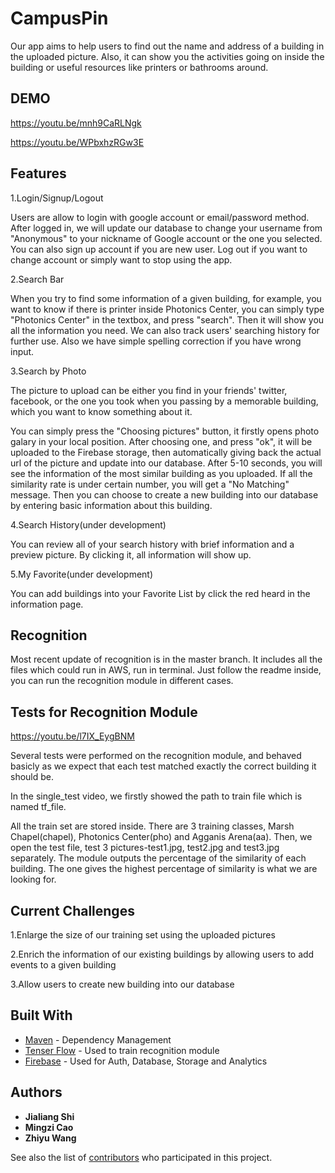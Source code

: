 # CampusPin
Our app aims to help users to find out the name and address of a building in the uploaded picture. Also, it can show you the activities going on inside the building or useful resources like printers or bathrooms around. 

## DEMO

https://youtu.be/mnh9CaRLNgk

https://youtu.be/WPbxhzRGw3E

## Features
1.Login/Signup/Logout

Users are allow to login with google account or email/password method. After logged in, we will update our database to change your username from "Anonymous" to your nickname of Google account or the one you selected. You can also sign up account if you are new user. Log out if you want to change account or simply want to stop using the app.

2.Search Bar

When you try to find some information of a given building, for example, you want to know if there is printer inside Photonics Center, you can simply type "Photonics Center" in the textbox, and press "search". Then it will show you all the information you need. We can also track users' searching history for further use. Also we have simple spelling correction if you have wrong input.

3.Search by Photo

The picture to upload can be either you find in your friends' twitter, facebook, or the one you took when you passing by a memorable building, which you want to know something about it. 

You can simply press the "Choosing pictures" button, it firstly opens photo galary in your local position. After choosing one, and press "ok", it will be uploaded to the Firebase storage, then automatically giving back the actual url of the picture and update into our database.  After 5-10 seconds, you will see the information of the most similar building as you uploaded. If all the similarity rate is under certain number, you will get a "No Matching" message. Then you can choose to create a new building into our database by entering basic information about this building.

4.Search History(under development)

You can review all of your search history with brief information and a preview picture. By clicking it, all information will show up.

5.My Favorite(under development)

You can add buildings into your Favorite List by click the red heard in the information page.

## Recognition
Most recent update of recognition is in the master branch. It includes all the files which could run in AWS, run in terminal. Just follow the readme inside, you can run the recognition module in different cases.

## Tests for Recognition Module

https://youtu.be/l7IX_EygBNM

Several tests were performed on the recognition module, and behaved basicly as we expect that each test matched exactly the correct building it should be. 

In the single_test video, we firstly showed the path to train file which is named tf_file. 

All the train set are stored inside. There are 3 training classes, Marsh Chapel(chapel), Photonics Center(pho) and Agganis Arena(aa). 
Then, we open the test file, test 3 pictures-test1.jpg, test2.jpg and test3.jpg separately. The module outputs the percentage of the similarity of each building. The one gives the highest percentage of similarity is what we are looking for. 

## Current Challenges

1.Enlarge the size of our training set using the uploaded pictures

2.Enrich the information of our existing buildings by allowing users to add events to a given building

3.Allow users to create new building into our database

## Built With

* [Maven](https://maven.apache.org/) - Dependency Management
* [Tenser Flow](https://www.tensorflow.org/) - Used to train recognition module
* [Firebase](https://firebase.google.com/) - Used for Auth, Database, Storage and Analytics


## Authors

* **Jialiang Shi** 
* **Mingzi Cao** 
* **Zhiyu Wang** 

See also the list of [contributors](https://github.com/mingzicao/601-BSRAPP-CampusPin/graphs/contributors) who participated in this project.
